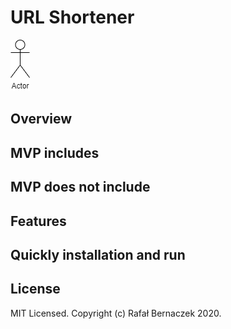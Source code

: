 # URL Shortener

![alt](doc/flow-diagram.png)

## Overview

## MVP includes

## MVP does not include

## Features

## Quickly installation and run

## License

MIT Licensed. Copyright (c) Rafał Bernaczek 2020.
